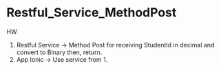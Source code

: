 # Restful_Service_MethodPost
HW </br>
1. Restful Service -> Method Post for receiving StudentId in decimal and convert to Binary then, return. </br>
2. App Ionic -> Use service from 1.
